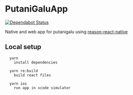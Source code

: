 # PutaniGaluApp

[![Dependabot Status](https://api.dependabot.com/badges/status?host=github&repo=gliglip/GliglipApp)](https://dependabot.com)

Native and web app for putanigalu using
[reason-react-native](https://reason-react-native.github.io/)

## Local setup

```shell
  yarn
    install dependencies

  yarn re:build
    build react files

  yarn ios
    run app in xcode simulator
```
